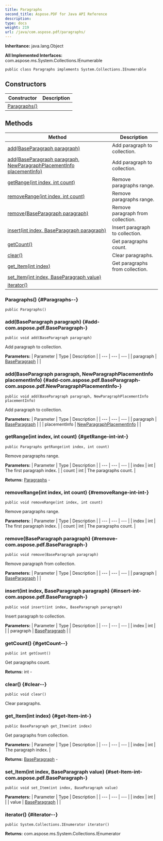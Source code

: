 ```yaml
---
title: Paragraphs
second_title: Aspose.PDF for Java API Reference
description: 
type: docs
weight: 219
url: /java/com.aspose.pdf/paragraphs/
---
```

**Inheritance:**
java.lang.Object

**All Implemented Interfaces:**
com.aspose.ms.System.Collections.IEnumerable
```
public class Paragraphs implements System.Collections.IEnumerable
```
## Constructors

| Constructor | Description |
| --- | --- |
| [Paragraphs()](#Paragraphs--) |  |
## Methods

| Method | Description |
| --- | --- |
| [add(BaseParagraph paragraph)](#add-com.aspose.pdf.BaseParagraph-) | Add paragraph to collection. |
| [add(BaseParagraph paragraph, NewParagraphPlacementInfo placementInfo)](#add-com.aspose.pdf.BaseParagraph-com.aspose.pdf.NewParagraphPlacementInfo-) | Add paragraph to collection. |
| [getRange(int index, int count)](#getRange-int-int-) | Remove paragraphs range. |
| [removeRange(int index, int count)](#removeRange-int-int-) | Remove paragraphs range. |
| [remove(BaseParagraph paragraph)](#remove-com.aspose.pdf.BaseParagraph-) | Remove paragraph from collection. |
| [insert(int index, BaseParagraph paragraph)](#insert-int-com.aspose.pdf.BaseParagraph-) | Insert paragraph to collection. |
| [getCount()](#getCount--) | Get paragraphs count. |
| [clear()](#clear--) | Clear paragraphs. |
| [get_Item(int index)](#get-Item-int-) | Get paragraphs from collection. |
| [set_Item(int index, BaseParagraph value)](#set-Item-int-com.aspose.pdf.BaseParagraph-) |  |
| [iterator()](#iterator--) |  |
### Paragraphs() {#Paragraphs--}
```
public Paragraphs()
```


### add(BaseParagraph paragraph) {#add-com.aspose.pdf.BaseParagraph-}
```
public void add(BaseParagraph paragraph)
```


Add paragraph to collection.

**Parameters:**
| Parameter | Type | Description |
| --- | --- | --- |
| paragraph | [BaseParagraph](../../com.aspose.pdf/baseparagraph) |  |

### add(BaseParagraph paragraph, NewParagraphPlacementInfo placementInfo) {#add-com.aspose.pdf.BaseParagraph-com.aspose.pdf.NewParagraphPlacementInfo-}
```
public void add(BaseParagraph paragraph, NewParagraphPlacementInfo placementInfo)
```


Add paragraph to collection.

**Parameters:**
| Parameter | Type | Description |
| --- | --- | --- |
| paragraph | [BaseParagraph](../../com.aspose.pdf/baseparagraph) |  |
| placementInfo | [NewParagraphPlacementInfo](../../com.aspose.pdf/newparagraphplacementinfo) |  |

### getRange(int index, int count) {#getRange-int-int-}
```
public Paragraphs getRange(int index, int count)
```


Remove paragraphs range.

**Parameters:**
| Parameter | Type | Description |
| --- | --- | --- |
| index | int | The first paragraph index. |
| count | int | The paragraphs count. |

**Returns:**
[Paragraphs](../../com.aspose.pdf/paragraphs) - 
### removeRange(int index, int count) {#removeRange-int-int-}
```
public void removeRange(int index, int count)
```


Remove paragraphs range.

**Parameters:**
| Parameter | Type | Description |
| --- | --- | --- |
| index | int | The first paragraph index. |
| count | int | The paragraphs count. |

### remove(BaseParagraph paragraph) {#remove-com.aspose.pdf.BaseParagraph-}
```
public void remove(BaseParagraph paragraph)
```


Remove paragraph from collection.

**Parameters:**
| Parameter | Type | Description |
| --- | --- | --- |
| paragraph | [BaseParagraph](../../com.aspose.pdf/baseparagraph) |  |

### insert(int index, BaseParagraph paragraph) {#insert-int-com.aspose.pdf.BaseParagraph-}
```
public void insert(int index, BaseParagraph paragraph)
```


Insert paragraph to collection.

**Parameters:**
| Parameter | Type | Description |
| --- | --- | --- |
| index | int |  |
| paragraph | [BaseParagraph](../../com.aspose.pdf/baseparagraph) |  |

### getCount() {#getCount--}
```
public int getCount()
```


Get paragraphs count.

**Returns:**
int - 
### clear() {#clear--}
```
public void clear()
```


Clear paragraphs.

### get_Item(int index) {#get-Item-int-}
```
public BaseParagraph get_Item(int index)
```


Get paragraphs from collection.

**Parameters:**
| Parameter | Type | Description |
| --- | --- | --- |
| index | int | The paragraph index. |

**Returns:**
[BaseParagraph](../../com.aspose.pdf/baseparagraph) - 
### set_Item(int index, BaseParagraph value) {#set-Item-int-com.aspose.pdf.BaseParagraph-}
```
public void set_Item(int index, BaseParagraph value)
```




**Parameters:**
| Parameter | Type | Description |
| --- | --- | --- |
| index | int |  |
| value | [BaseParagraph](../../com.aspose.pdf/baseparagraph) |  |

### iterator() {#iterator--}
```
public System.Collections.IEnumerator iterator()
```




**Returns:**
com.aspose.ms.System.Collections.IEnumerator
